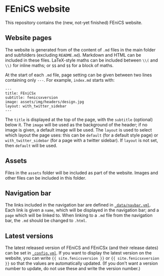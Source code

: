 FEniCS website
==============
This repository contains the (new, not-yet finished) FEniCS website.

Website pages
-------------
The website is generated from of the content of `.md` files in the main folder and
subfolders (excluding `README.md`). Markdown and HTML can be included in these files.
LaTeX-style maths can be included between `\\(` and `\\)` for inline maths; or `$$` and `$$`
for a block of maths.

At the start of each `.md` file, page setting can be given between two lines containing only `---`.
For example, `index.md` starts with:

```
---
title: FEniCSx
subtitle: fenicsxversion
image: assets/img/headers/design.jpg
layout: with_twitter_sidebar
---
```

The `title` is displayed at the top of the page, with the `subtitle` (optional) below it. The
`image` will be used as the background of the header; if no image is given, a default image will
be used. The `layout` is used to select which layout the page uses: this can be `default` (for a
default style page) or `with_twitter_sidebar` (for a page with a twitter sidebar). If `layout`
is not set, then `default` will be used.

Assets
------
Files in the `assets` folder will be included as part of the website. Images and other files can
be included in this folder.

Navigation bar
--------------
The links included in the navigation bar are defined in [`_data/navbar.yml`](https://github.com/FEniCS/web/blob/main/_data/navbar.yml).
Each link is given a `name`, which will be displayed in the navigation bar; and a `page` which will be linked to.
When linking to a `.md` file from the navigation bar, the `.md` should be changed to `.html`.

Latest versions
---------------
The latest released version of FEniCS and FEniCSx (and their release dates) can be set in
[`_config.yml`](https://github.com/FEniCS/web/blob/main/_config.yml).
If you want to display the latest version on the website, you can write `{{ site.fenicsversion }}`
or `{{ site.fenicsxversion }}` so that the values are automatically updated. (If you don't want a
version number to update, do not use these and write the version number.)
